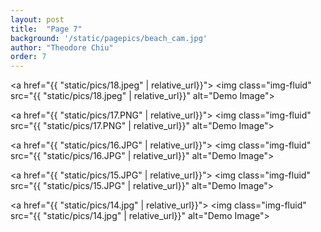 ```yaml
---
layout: post
title:  "Page 7"
background: '/static/pagepics/beach_cam.jpg'
author: "Theodore Chiu"
order: 7
---
```


<a href="{{ "static/pics/18.jpeg" | relative_url}}">
	<img class="img-fluid" src="{{ "static/pics/18.jpeg" | relative_url}}" alt="Demo Image">
</a>

<a href="{{ "static/pics/17.PNG" | relative_url}}">
	<img class="img-fluid" src="{{ "static/pics/17.PNG" | relative_url}}" alt="Demo Image">
</a>

<a href="{{ "static/pics/16.JPG" | relative_url}}">
	<img class="img-fluid" src="{{ "static/pics/16.JPG" | relative_url}}" alt="Demo Image">
</a>

<a href="{{ "static/pics/15.JPG" | relative_url}}">
	<img class="img-fluid" src="{{ "static/pics/15.JPG" | relative_url}}" alt="Demo Image">
</a>

<a href="{{ "static/pics/14.jpg" | relative_url}}">
	<img class="img-fluid" src="{{ "static/pics/14.jpg" | relative_url}}" alt="Demo Image">
</a>

